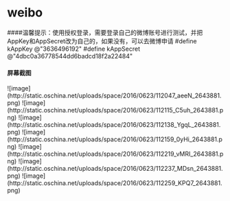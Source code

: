# weibo
####温馨提示：使用授权登录，需要登录自己的微博账号进行测试，并把AppKey和AppSecret改为自己的，如果没有，可以去微博申请
    #define kAppKey @"3636496192"
    #define kAppSecret @"4dbc0a36778544dd6badcd18f2a22484"
  
<h4>屏幕截图</h4>
![image](http://static.oschina.net/uploads/space/2016/0623/112047_aeeN_2643881.png)
![image](http://static.oschina.net/uploads/space/2016/0623/112115_C5uh_2643881.png)
![image](http://static.oschina.net/uploads/space/2016/0623/112138_YgqL_2643881.png)
![image](http://static.oschina.net/uploads/space/2016/0623/112159_0yHi_2643881.png)
![image](http://static.oschina.net/uploads/space/2016/0623/112219_vMRI_2643881.png)
![image](http://static.oschina.net/uploads/space/2016/0623/112237_MDsn_2643881.png)
![image](http://static.oschina.net/uploads/space/2016/0623/112259_KPQ7_2643881.png)
